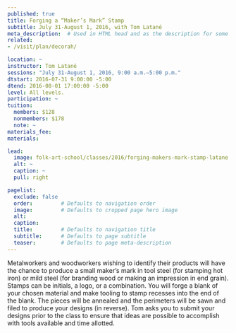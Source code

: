 ```yaml
---
published: true
title: Forging a “Maker’s Mark” Stamp 
subtitle: July 31-August 1, 2016, with Tom Latané   
meta_description:  # Used in HTML head and as the description for some search engines
related:
- /visit/plan/decorah/

location: ~
instructor: Tom Latané
sessions: "July 31-August 1, 2016, 9:00 a.m.–5:00 p.m."
dtstart: 2016-07-31 9:00:00 -5:00
dtend: 2016-08-01 17:00:00 -5:00
level: All levels.   
participation: ~
tuition:
  members: $128
  nonmembers: $178
  note: ~
materials_fee: 
materials: 

lead:
  image: folk-art-school/classes/2016/forging-makers-mark-stamp-latane.jpg
  alt: ~
  caption: ~
  pull: right

pagelist:
  exclude: false
  order:         # Defaults to navigation order  
  image:         # Defaults to cropped page hero image
  alt:
  caption:
  title:         # Defaults to navigation title
  subtitle:      # Defaults to page subtitle
  teaser:        # Defaults to page meta-description 
---
```

Metalworkers and woodworkers wishing to identify their products will have the chance to produce a small maker’s mark in tool steel (for stamping hot iron) or mild steel (for branding wood or making an impression in end grain). Stamps can be initials, a logo, or a combination. You will forge a blank of your chosen material and make tooling to stamp recesses into the end of the blank. The pieces will be annealed and the perimeters will be sawn and filed to produce your designs (in reverse). Tom asks you to submit your designs prior to the class to ensure that ideas are possible to accomplish with tools available and time allotted.